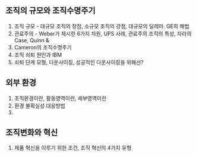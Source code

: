 ## 조직의 규모와 조직수명주기
1. 조직 규모 - 대규모 조직의 장점, 소규모 조직의 강점, 대규모의 딜레마. GE의 해법
2. 관료주의  - Weber가 제시한 6가지 차원, UPS 사례, 관료주의 조직의 특성, 자라의 Case, Quinn & 
3. Cameron의 조직수명주기
4. 조직 쇠퇴 원인과 IBM
5. 쇠퇴 단계 모형, 다운사이징, 성공적인 다운사이징을 위해선?

## 외부 환경
1. 조직환경이란, 활동영역이란, 세부영역이란
2. 환경 불확실성 대응방법
3. 

## 조직변화와 혁신
1. 제품 혁신을 이루기 위한 조건, 조직 혁신의 4가지 유형